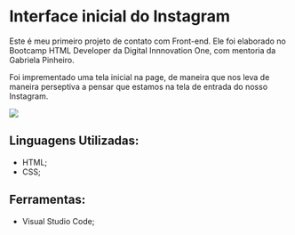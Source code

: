 <h1>Interface inicial do Instagram </h1>

<p>Este é meu primeiro projeto de contato com Front-end. Ele foi elaborado no Bootcamp HTML Developer da Digital Innnovation One, com mentoria da Gabriela Pinheiro.</p>

<p>Foi imprementado uma tela inicial na page, de maneira que nos leva de maneira perseptiva a pensar que estamos na tela de entrada do nosso Instagram.</p>

![](https://imgur.com/gallery/iXElI3X)

<h2>Linguagens Utilizadas:</h2>
<ul>
 <li>
HTML;
 </li>
 <li>
CSS;
 </li>
</ul>

<h2>Ferramentas:</h2>
<ul>
 <li>
Visual Studio Code;
 </li>
</ul>
